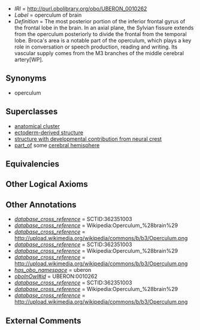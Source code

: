  * *IRI* = http://purl.obolibrary.org/obo/UBERON_0010262
 * *Label* = operculum of brain
 * *Definition* = The most posterior portion of the inferior frontal gyrus of the frontal lobe in the brain. In an axial plane, the Sylvian fissure extends from the operculum posteriorly to divide the frontal from the temporal lobe. Broca's area is a notable part of the operculum, which plays a key role in conversation or speech production, reading and writing. Its vascular supply comes from the M3 branches of the middle cerebral artery[WP].

## Synonyms

 * operculum

## Superclasses

 * [anatomical cluster](../../UBERON/77/UBERON_0000477.md)
 * [ectoderm-derived structure](../../UBERON/21/UBERON_0004121.md)
 * [structure with developmental contribution from neural crest](../../UBERON/14/UBERON_0010314.md)
 * [part_of](../../BFO/50/BFO_0000050.md) some [cerebral hemisphere](../../UBERON/69/UBERON_0001869.md)

## Equivalencies


## Other Logical Axioms


## Other Annotations

 * *[database_cross_reference](../../ef/oboInOwl#hasDbXref.md)* = SCTID:362351003
 * *[database_cross_reference](../../ef/oboInOwl#hasDbXref.md)* = Wikipedia:Operculum_%28brain%29
 * *[database_cross_reference](../../ef/oboInOwl#hasDbXref.md)* = http://upload.wikimedia.org/wikipedia/commons/b/b3/Operculum.png
 * *[database_cross_reference](../../ef/oboInOwl#hasDbXref.md)* = SCTID:362351003
 * *[database_cross_reference](../../ef/oboInOwl#hasDbXref.md)* = Wikipedia:Operculum_%28brain%29
 * *[database_cross_reference](../../ef/oboInOwl#hasDbXref.md)* = http://upload.wikimedia.org/wikipedia/commons/b/b3/Operculum.png
 * *[has_obo_namespace](../../ce/oboInOwl#hasOBONamespace.md)* = uberon
 * *[oboInOwl#id](../../id/oboInOwl#id.md)* = UBERON:0010262
 * *[database_cross_reference](../../ef/oboInOwl#hasDbXref.md)* = SCTID:362351003
 * *[database_cross_reference](../../ef/oboInOwl#hasDbXref.md)* = Wikipedia:Operculum_%28brain%29
 * *[database_cross_reference](../../ef/oboInOwl#hasDbXref.md)* = http://upload.wikimedia.org/wikipedia/commons/b/b3/Operculum.png

## External Comments

